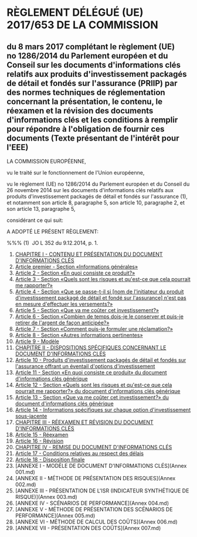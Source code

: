 # RÈGLEMENT DÉLÉGUÉ (UE) 2017/653 DE LA COMMISSION

## du 8 mars 2017 complétant le règlement (UE) no 1286/2014 du Parlement européen et du Conseil sur les documents d'informations clés relatifs aux produits d'investissement packagés de détail et fondés sur l'assurance (PRIIP) par des normes techniques de réglementation concernant la présentation, le contenu, le réexamen et la révision des documents d'informations clés et les conditions à remplir pour répondre à l'obligation de fournir ces documents (Texte présentant de l'intérêt pour l'EEE)

LA COMMISSION EUROPÉENNE,

vu le traité sur le fonctionnement de l'Union européenne,

vu le règlement (UE) no 1286/2014 du Parlement européen et du Conseil du 26 novembre 2014 sur les documents d'informations clés relatifs aux produits d'investissement packagés de détail et fondés sur l'assurance (1), et notamment son article 8, paragraphe 5, son article 10, paragraphe 2, et son article 13, paragraphe 5,

considérant ce qui suit:

A ADOPTÉ LE PRÉSENT RÈGLEMENT:

%%% (1)  JO L 352 du 9.12.2014, p. 1.

1. [CHAPITRE I - CONTENU ET PRÉSENTATION DU DOCUMENT D'INFORMATIONS CLÉS](CHAPITRE I)
  1. [Article premier - Section «Informations générales»](CHAPITRE I/Article premier.md)
  1. [Article 2 - Section «En quoi consiste ce produit?»](CHAPITRE I/Article 2.md)
  1. [Article 3 - Section «Quels sont les risques et qu'est-ce que cela pourrait me rapporter?»](CHAPITRE I/Article 3.md)
  1. [Article 4 - Section «Que se passe-t-il si [nom de l'initiateur du produit d'investissement packagé de détail et fondé sur l'assurance] n'est pas en mesure d'effectuer les versements?»](CHAPITRE I/Article 4.md)
  1. [Article 5 - Section «Que va me coûter cet investissement?»](CHAPITRE I/Article 5.md)
  1. [Article 6 - Section «Combien de temps dois-je le conserver et puis-je retirer de l'argent de façon anticipée?»](CHAPITRE I/Article 6.md)
  1. [Article 7 - Section «Comment puis-je formuler une réclamation?»](CHAPITRE I/Article 7.md)
  1. [Article 8 - Section «Autres informations pertinentes»](CHAPITRE I/Article 8.md)
  1. [Article 9 - Modèle](CHAPITRE I/Article 9.md)
1. [CHAPITRE II - DISPOSITIONS SPÉCIFIQUES CONCERNANT LE DOCUMENT D'INFORMATIONS CLÉS](CHAPITRE II)
  1. [Article 10 - Produits d'investissement packagés de détail et fondés sur l'assurance offrant un éventail d'options d'investissement](CHAPITRE II/Article 10.md)
  1. [Article 11 - Section «En quoi consiste ce produit» du document d'informations clés générique](CHAPITRE II/Article 11.md)
  1. [Article 12 - Section «Quels sont les risques et qu'est-ce que cela pourrait me rapporter?» du document d'informations clés générique](CHAPITRE II/Article 12.md)
  1. [Article 13 - Section «Que va me coûter cet investissement?» du document d'informations clés générique](CHAPITRE II/Article 13.md)
  1. [Article 14 - Informations spécifiques sur chaque option d'investissement sous-jacente](CHAPITRE II/Article 14.md)
1. [CHAPITRE III - RÉEXAMEN ET RÉVISION DU DOCUMENT D'INFORMATIONS CLÉS](CHAPITRE III)
  1. [Article 15 - Réexamen](CHAPITRE III/Article 15.md)
  1. [Article 16 - Révision](CHAPITRE III/Article 16.md)
1. [CHAPITRE IV - REMISE DU DOCUMENT D'INFORMATIONS CLÉS](CHAPITRE IV)
  1. [Article 17 - Conditions relatives au respect des délais](CHAPITRE IV/Article 17.md)
  1. [Article 18 - Disposition finale](CHAPITRE IV/Article 18.md)
1. [ANNEXE I - MODÈLE DE DOCUMENT D'INFORMATIONS CLÉS](Annex 001.md)
1. [ANNEXE II - MÉTHODE DE PRÉSENTATION DES RISQUES](Annex 002.md)
1. [ANNEXE III - PRÉSENTATION DE L'ISR (INDICATEUR SYNTHÉTIQUE DE RISQUE)](Annex 003.md)
1. [ANNEXE IV - SCÉNARIOS DE PERFORMANCE](Annex 004.md)
1. [ANNEXE V - MÉTHODE DE PRÉSENTATION DES SCÉNARIOS DE PERFORMANCE](Annex 005.md)
1. [ANNEXE VI - MÉTHODE DE CALCUL DES COÛTS](Annex 006.md)
1. [ANNEXE VII - PRÉSENTATION DES COÛTS](Annex 007.md)
